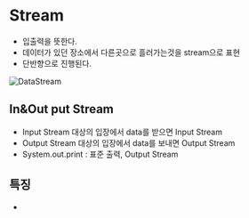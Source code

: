 Stream
=========
+ 입출력을 뜻한다.
+ 데이터가 있던 장소에서 다른곳으로 흘러가는것을 stream으로 표현
+ 단반향으로 진행된다.


![DataStream](/user/Desktop/Data-streams-in-java.jpg)

In&Out put Stream
-------------
+ Input Stream 대상의 입장에서 data를 받으면 Input Stream
+ Output Stream 대상의 입장에서 data를 보내면 Output Stream
+ System.out.print : 표준 출력, Output Stream


특징
---------
+ 
